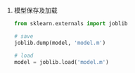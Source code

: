 1. 模型保存及加载

   ```python
   from sklearn.externals import joblib
   
   # save
   joblib.dump(model, 'model.m')
   
   # load
   model = joblib.load('model.m')
   ```

   